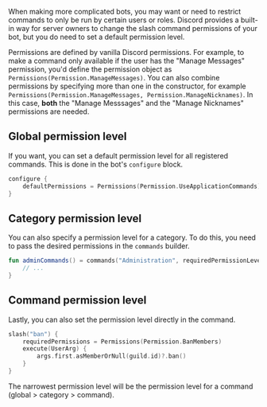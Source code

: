 When making more complicated bots, you may want or need to restrict commands to only be run by certain users or roles.
Discord provides a built-in way for server owners to change the slash command permissions of your bot, but you do need
to set a default permission level.

Permissions are defined by vanilla Discord permissions. For example, to make a command only available if the user has
the "Manage Messages" permission, you'd define the permission object as `Permissions(Permission.ManageMessages)`. You
can also combine permissions by specifying more than one in the constructor, for example
`Permissions(Permission.ManageMessages, Permission.ManageNicknames)`. In this case, **both** the "Manage Messsages" and
the "Manage Nicknames" permissions are needed.

## Global permission level

If you want, you can set a default permission level for all registered commands. This is done in the bot's `configure`
block.

```kotlin
configure {
    defaultPermissions = Permissions(Permission.UseApplicationCommands)
}
```

## Category permission level

You can also specify a permission level for a category. To do this, you need to pass the desired permissions in the
`commands` builder.

```kotlin
fun adminCommands() = commands("Administration", requiredPermissionLevel = Permissions(Permission.Administrator)) {
    // ...
}
```

## Command permission level

Lastly, you can also set the permission level directly in the command.

```kotlin
slash("ban") {
    requiredPermissions = Permissions(Permission.BanMembers)
    execute(UserArg) {
        args.first.asMemberOrNull(guild.id)?.ban()
    }
}
```

The narrowest permission level will be the permission level for a command (global > category > command).
